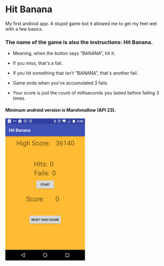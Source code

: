 # Hit Banana
My first android app.  A stupid game but it allowed me to get my feet wet with a few basics.

### The name of the game is also the instructions: Hit Banana.
+ Meaning, when the button says "BANANA", hit it.

+ If you miss, that's a fail.

+ If you hit something that isn't "BANANA", that's another fail.

+ Game ends when you've accumulated 3 fails.

+ Your score is just the count of milliseconds you lasted before failing 3 times.

#### Minimum android version is Marshmallow (API 23).

<img src="https://github.com/kungfugeek/hit_banana/blob/master/screenshots/Screenshot_20180122-140608.png" width="250" />
